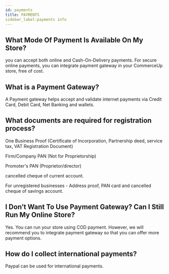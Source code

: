 ```yaml
---
id: payments
title: PAYMENTS
sidebar_label:payments info
---
```


## What Mode Of Payment Is Available On My Store?
you can accept both online and Cash-On-Delivery payments. For secure online payments, you can integrate payment gateway in your CommerceUp store, free of cost.

## What is a Payment Gateway?
A Payment gateway helps accept and validate internet payments via Credit Card, Debit Card, Net Banking and wallets.

## What documents are required for registration process?
One Business Proof (Certificate of Incorporation, Partnership deed, service tax, VAT Registration Document)

Firm/Company PAN (Not for Proprietorship)

Promoter's PAN (Proprietor/director)

cancelled cheque of current account.

For unregistered businesses - Address proof, PAN card and cancelled cheque of savings account.

## I Don’t Want To Use Payment Gateway? Can I Still Run My Online Store?
Yes. You can run your store using COD payment. However, we will recommend you to integrate payment gateway so that you can offer more payment options.

## How do I collect international payments?
Paypal can be used for international payments.


